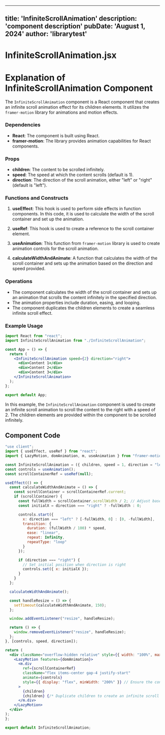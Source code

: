 ---
  title: 'InfiniteScrollAnimation'
  description: 'component description'
  pubDate: 'August 1, 2024'
  author: 'librarytest'
  ---
  
  
  
  # InfiniteScrollAnimation.jsx
  # Explanation of InfiniteScrollAnimation Component

The `InfiniteScrollAnimation` component is a React component that creates an infinite scroll animation effect for its children elements. It utilizes the `framer-motion` library for animations and motion effects.

### Dependencies
- **React**: The component is built using React.
- **framer-motion**: The library provides animation capabilities for React components.

### Props
- **children**: The content to be scrolled infinitely.
- **speed**: The speed at which the content scrolls (default is 1).
- **direction**: The direction of the scroll animation, either "left" or "right" (default is "left").

### Functions and Constructs
1. **useEffect**: This hook is used to perform side effects in function components. In this code, it is used to calculate the width of the scroll container and set up the animation.
   
2. **useRef**: This hook is used to create a reference to the scroll container element.

3. **useAnimation**: This function from `framer-motion` library is used to create animation controls for the scroll animation.

4. **calculateWidthAndAnimate**: A function that calculates the width of the scroll container and sets up the animation based on the direction and speed provided.

### Operations
- The component calculates the width of the scroll container and sets up an animation that scrolls the content infinitely in the specified direction.
- The animation properties include duration, easing, and looping.
- The component duplicates the children elements to create a seamless infinite scroll effect.

### Example Usage
```jsx
import React from "react";
import InfiniteScrollAnimation from "./InfiniteScrollAnimation";

const App = () => {
  return (
    <InfiniteScrollAnimation speed={2} direction="right">
      <div>Content 1</div>
      <div>Content 2</div>
      <div>Content 3</div>
    </InfiniteScrollAnimation>
  );
};

export default App;
```

In this example, the `InfiniteScrollAnimation` component is used to create an infinite scroll animation to scroll the content to the right with a speed of 2. The children elements are provided within the component to be scrolled infinitely.
  
  ## Component Code
  ```jsx
  "use client";
import { useEffect, useRef } from "react";
import { LazyMotion, domAnimation, m, useAnimation } from "framer-motion";

const InfiniteScrollAnimation = ({ children, speed = 1, direction = "left" }) => {
  const controls = useAnimation();
  const scrollContainerRef = useRef(null);

  useEffect(() => {
    const calculateWidthAndAnimate = () => {
      const scrollContainer = scrollContainerRef.current;
      if (scrollContainer) {
        const fullWidth = scrollContainer.scrollWidth / 2; // Adjust based on content duplication
        const initialX = direction === "right" ? -fullWidth : 0;

        controls.start({
          x: direction === "left" ? [-fullWidth, 0] : [0, -fullWidth],
          transition: {
            duration: (fullWidth / 100) * speed,
            ease: "linear",
            repeat: Infinity,
            repeatType: "loop"
          }
        });

        if (direction === "right") {
          // Set initial position when direction is right
          controls.set({ x: initialX });
        }
      }
    };

    calculateWidthAndAnimate();

    const handleResize = () => {
      setTimeout(calculateWidthAndAnimate, 150);
    };

    window.addEventListener("resize", handleResize);

    return () => {
      window.removeEventListener("resize", handleResize);
    };
  }, [controls, speed, direction]);

  return (
    <div className="overflow-hidden relative" style={{ width: "100%", maxWidth: "100vw" }}>
      <LazyMotion features={domAnimation}>
        <m.div
          ref={scrollContainerRef}
          className="flex items-center gap-4 justify-start"
          animate={controls}
          style={{ display: "flex", minWidth: "200%" }} // Ensure the container is always wider
        >
          {children}
          {children} {/* Duplicate children to create an infinite scroll effect */}
        </m.div>
      </LazyMotion>
    </div>
  );
};

export default InfiniteScrollAnimation;
  ```
  